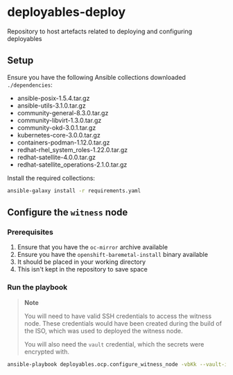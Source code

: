 # deployables-deploy
Repository to host artefacts related to deploying and configuring deployables

## Setup
Ensure you have the following Ansible collections downloaded `./dependencies`:
  - ansible-posix-1.5.4.tar.gz
  - ansible-utils-3.1.0.tar.gz
  - community-general-8.3.0.tar.gz
  - community-libvirt-1.3.0.tar.gz
  - community-okd-3.0.1.tar.gz
  - kubernetes-core-3.0.0.tar.gz
  - containers-podman-1.12.0.tar.gz
  - redhat-rhel_system_roles-1.22.0.tar.gz
  - redhat-satellite-4.0.0.tar.gz
  - redhat-satellite_operations-2.1.0.tar.gz

Install the required collections:
```bash
ansible-galaxy install -r requirements.yaml
```

## Configure the `witness` node

### Prerequisites

1. Ensure that you have the `oc-mirror` archive available
1. Ensure you have the `openshift-baremetal-install` binary available
  1. It should be placed in your working directory
  1. This isn't kept in the repository to save space

### Run the playbook

> **Note**
>
> You will need to have valid SSH credentials to access the witness node.
> These credentials would have been created during the build of the ISO,
> which was used to deployed the witness node.
>
> You will also need the `vault` credential, which the secrets were
> encrypted with.

```bash
ansible-playbook deployables.ocp.configure_witness_node -vbKk --vault-id @prompt
```
